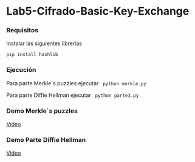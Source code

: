 # Lab5-Cifrado-Basic-Key-Exchange 

### Requisitos
Instalar las siguientes librerias

```pip install hashlib```

### Ejecución
Para parte Merkle´s puzzles ejecutar ``` python merkle.py```

Para parte Diffie Hellman ejecutar ``` python parte3.py```

### Demo Merkle´s puzzles
[Video](https://youtu.be/aX8XaHg6LF8)

### Demo Parte Diffie Hellman
[Video](https://youtu.be/YzD-OJyR8LA)

